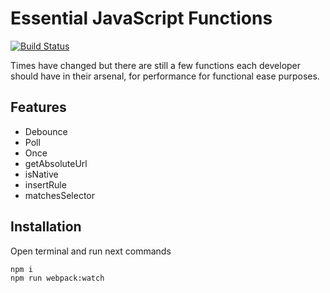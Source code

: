 # Essential JavaScript Functions

[![Build Status](https://travis-ci.org/vladborsh/ts-essential-util.svg?branch=master)](https://travis-ci.org/vladborsh/ts-essential-util)

Times have changed but there are still a few functions each developer should have in their arsenal, for performance for functional ease purposes.

## Features

* Debounce
* Poll
* Once
* getAbsoluteUrl
* isNative
* insertRule
* matchesSelector

## Installation

Open terminal and run next commands

```sh
npm i
npm run webpack:watch
```